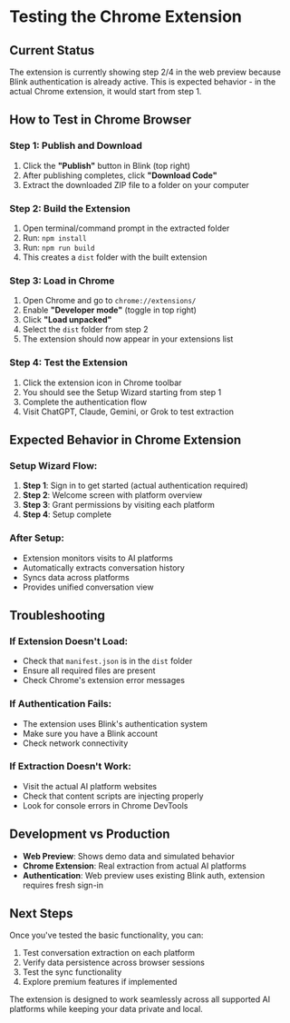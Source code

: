 # Testing the Chrome Extension

## Current Status
The extension is currently showing step 2/4 in the web preview because Blink authentication is already active. This is expected behavior - in the actual Chrome extension, it would start from step 1.

## How to Test in Chrome Browser

### Step 1: Publish and Download
1. Click the **"Publish"** button in Blink (top right)
2. After publishing completes, click **"Download Code"** 
3. Extract the downloaded ZIP file to a folder on your computer

### Step 2: Build the Extension
1. Open terminal/command prompt in the extracted folder
2. Run: `npm install`
3. Run: `npm run build`
4. This creates a `dist` folder with the built extension

### Step 3: Load in Chrome
1. Open Chrome and go to `chrome://extensions/`
2. Enable **"Developer mode"** (toggle in top right)
3. Click **"Load unpacked"**
4. Select the `dist` folder from step 2
5. The extension should now appear in your extensions list

### Step 4: Test the Extension
1. Click the extension icon in Chrome toolbar
2. You should see the Setup Wizard starting from step 1
3. Complete the authentication flow
4. Visit ChatGPT, Claude, Gemini, or Grok to test extraction

## Expected Behavior in Chrome Extension

### Setup Wizard Flow:
1. **Step 1**: Sign in to get started (actual authentication required)
2. **Step 2**: Welcome screen with platform overview
3. **Step 3**: Grant permissions by visiting each platform
4. **Step 4**: Setup complete

### After Setup:
- Extension monitors visits to AI platforms
- Automatically extracts conversation history
- Syncs data across platforms
- Provides unified conversation view

## Troubleshooting

### If Extension Doesn't Load:
- Check that `manifest.json` is in the `dist` folder
- Ensure all required files are present
- Check Chrome's extension error messages

### If Authentication Fails:
- The extension uses Blink's authentication system
- Make sure you have a Blink account
- Check network connectivity

### If Extraction Doesn't Work:
- Visit the actual AI platform websites
- Check that content scripts are injecting properly
- Look for console errors in Chrome DevTools

## Development vs Production

- **Web Preview**: Shows demo data and simulated behavior
- **Chrome Extension**: Real extraction from actual AI platforms
- **Authentication**: Web preview uses existing Blink auth, extension requires fresh sign-in

## Next Steps

Once you've tested the basic functionality, you can:
1. Test conversation extraction on each platform
2. Verify data persistence across browser sessions
3. Test the sync functionality
4. Explore premium features if implemented

The extension is designed to work seamlessly across all supported AI platforms while keeping your data private and local.